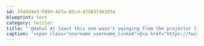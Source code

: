 ```yaml
---
id: 33d4d4e3-f899-42fa-83cd-47d83f36203d
blueprint: text
category: twitter
title: "'@dahul At least this one wasn't swinging from the projector like the 'spiderman' thief!"
caption: '<span class="username username_linked">@<a href="https://twitter.com/dahul" title="Darren Hull (dahul)">dahul</a></span> At least this one wasn''t swinging from the projector like the ''spiderman'' thief!'
---
```

